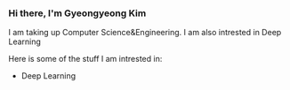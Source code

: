 ### Hi there, I'm Gyeongyeong Kim

I am taking up Computer Science&Engineering. I am also intrested in Deep Learning

Here is some of the stuff I am intrested in:
+ Deep Learning
